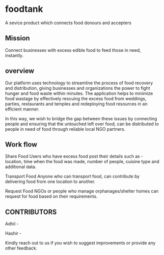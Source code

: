 # foodtank

A sevice product which connects food donours and accepters

## Mission
Connect businesses with excess edible food to feed those in need, instantly.

## overview
Our platform uses technology to streamline the process of food recovery and distribution, giving businesses and organizations the power to fight hunger and food waste within minutes. The application helps to minimize food wastage by effectively rescuing the excess food from weddings, parties, restaurants and temples and redeploying food resources in an efficient manner.

In this way, we wish to bridge the gap between these issues by connecting people and ensuring that the untouched left over food, can be distributed to people in need of food through reliable local NGO partners.

## Work flow
Share Food Users who have excess food post their details such as - location, time when the food was made, number of people, cuisine type and additional data.

Transport Food Anyone who can transport food, can contribute by delivering food from one location to another.

Request Food NGOs or people who manage orphanages/shelter homes can request for food based on their requirements.


##  CONTRIBUTORS

Adhil - 

Hashir - 

Kindly reach out to us if you wish to suggest improvements or provide any other feedback.
